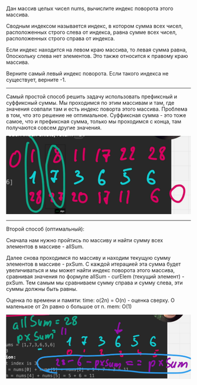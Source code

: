 Дан массив целых чисел nums, вычислите индекс поворота этого массива.

Сводным индексом называется индекс, в котором сумма всех чисел, расположенных строго слева от индекса, равна сумме всех чисел, расположенных строго справа от индекса.

Если индекс находится на левом краю массива, то левая сумма равна, 0поскольку слева нет элементов. Это также относится к правому краю массива.

Верните самый левый индекс поворота. Если такого индекса не существует, верните -1.

-------------

Самый простой способ решить задачу использовать префиксный и суффиксный суммы. Мы проходимся по этим массивам и там, где значения совпали там и есть индекс поворта этого массива. Проблема в том, что это решение не оптимальное. Суффиксная сумма - это тоже самое, что и префиксная сумма, только мы проходимся с конца, там получаются совсем другие значения.

![1](<1.png>)

-------------

Второй способ (оптимальный):

Сначала нам нужно пройтись по массиву и найти сумму всех элементов в массиве - allSum.

Далее снова проходимся по массиву и находим текущую сумму элементов в массиве - pxSum. С каждой итерацией эта сумма будет увеличиваться и мы может найти индекс поворота этого массива, сравнивая значения по формуле allSum - curElem (текущий элемент) - pxSum. Тем самым мы сравниваем сумму справа и сумму слева, эти суммы должны быть равны.

Оценка по времени и памяти:
time: o(2n) = O(n) - оценка сверху.
О маленькое от 2n равно о большое от n.
mem: O(1)

![2](<2.png>)


